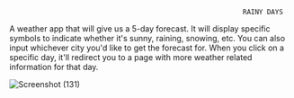                                                               RAINY DAYS
                                                              
                                                              
                                                              
A weather app that will give us a 5-day forecast. It will display specific symbols to indicate whether it's sunny, raining, snowing, etc. You can also input whichever city you'd like to get the forecast for. When you click on a specific day, it'll redirect you to a page with more weather related information for that day.



![Screenshot (131)](https://user-images.githubusercontent.com/25209405/179531366-42645721-1ed4-4213-8186-e47d8d620727.png)





